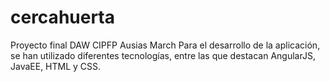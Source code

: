 # cercahuerta
Proyecto final DAW CIPFP Ausias March
Para el desarrollo de la aplicación, se han utilizado diferentes tecnologías, entre las que
destacan AngularJS, JavaEE, HTML y CSS.
